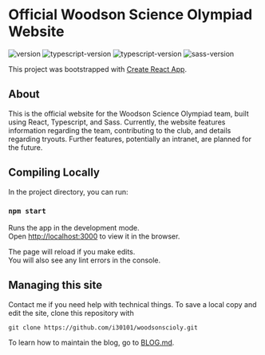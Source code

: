 # Official Woodson Science Olympiad Website

![version](https://img.shields.io/badge/release-v3.0.0-red)
![typescript-version](https://img.shields.io/badge/TypeScript-5.8.3-blue)
![typescript-version](https://img.shields.io/badge/React-19.1.0-blue)
![sass-version](https://img.shields.io/badge/Sass-1.89.0.0-deeppink)


This project was bootstrapped with [Create React App](https://github.com/facebook/create-react-app).

## About
This is the official website for the Woodson Science Olympiad team, built using React, Typescript, and Sass. Currently, the website features information regarding the team, contributing to the club, and details regarding tryouts. Further features, potentially an intranet, are planned for the future.


## Compiling Locally

In the project directory, you can run:

### `npm start`

Runs the app in the development mode.\
Open [http://localhost:3000](http://localhost:3000) to view it in the browser.

The page will reload if you make edits.\
You will also see any lint errors in the console.


## Managing this site

Contact me if you need help with technical things. To save a local copy and edit the site, clone this repository with 

`git clone https://github.com/i30101/woodsonscioly.git`

To learn how to maintain the blog, go to [BLOG.md](BLOG.md).